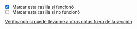 - [x] Marcar esta casilla si funcionó
- [ ] Marcar esta casilla si no funcionó

[Verificando si puede llevarme a otras notas fuera de la sección](../SeccionEnlaceANotaOtraSeccion/nota1)
